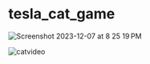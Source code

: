 # tesla_cat_game

![Screenshot 2023-12-07 at 8 25 19 PM](https://github.com/ruthss0/tesla_cat_game/assets/82294375/5915eab0-3d7b-4a6b-bc55-e30297415b3e)



![catvideo](https://github.com/ruthss0/tesla_cat_game/assets/82294375/19d83d1f-f832-4e0d-8bde-010796807b2f)
